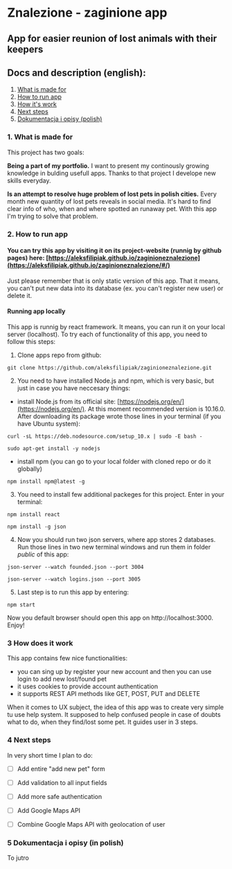 # Znalezione - zaginione app

## App for easier reunion of lost animals with their keepers

## Docs and description (english):
1. [What is made for](https://github.com/aleksfilipiak/zaginioneznalezione#1-what-is-made-for)
1. [How to run app](https://github.com/aleksfilipiak/zaginioneznalezione#2-how-to-run-app)
1. [How it's work](https://github.com/aleksfilipiak/zaginioneznalezione#3-how-does-it-work)
1. [Next steps](https://github.com/aleksfilipiak/zaginioneznalezione#4-next-steps)
1. [Dokumentacja i opisy (polish)](https://github.com/aleksfilipiak/zaginioneznalezione#5-dokumentacja-i-opisy-in-polish)


### 1. What is made for

This project has two goals:

**Being a part of my portfolio.**  I want to present my continously growing knowledge in bulding usefull apps. Thanks to that project I develope new skills everyday.

**Is an attempt to resolve huge problem of lost pets in polish cities.**  Every month new quantity of lost pets reveals in social media. It's hard to find clear info of who, when and where spotted an runaway pet. With this app I'm trying to solve that problem.


### 2. How to run app

#### You can try this app by visiting it on its project-website (runnig by github pages) here: [https://aleksfilipiak.github.io/zaginioneznalezione](https://aleksfilipiak.github.io/zaginioneznalezione/#/)

Just please remember that is only static version of this app. That it means, you can't put new data into its database (ex. you can't register new user) or delete it.

#### Running app locally

This app is runnig by react framework. It means, you can run it on your local server (localhost). To try each of functionality of this app, you need to follow this steps:

1. Clone apps repo from github:

`git clone https://github.com/aleksfilipiak/zaginioneznalezione.git`

2. You need to have installed Node.js and npm, which is very basic, but just in case you have neccesary things: 

- install Node.js from its official site: [https://nodejs.org/en/](https://nodejs.org/en/). At this moment recommended version is 10.16.0. After downloading its package wrote those lines in your terminal (if you have Ubuntu system):

`curl -sL https://deb.nodesource.com/setup_10.x | sudo -E bash -`

`sudo apt-get install -y nodejs`

- install npm (you can go to your local folder with cloned repo or do it globally) 

`npm install npm@latest -g`

3. You need to install few additional packeges for this project. Enter in your terminal:

`npm install react`

`npm install -g json`

4. Now you should run two json servers, where app stores 2 databases. Run those lines in two new terminal windows and run them in folder *public* of this app:

`json-server --watch founded.json --port 3004`

`json-server --watch logins.json --port 3005`

5. Last step is to run this app by entering:

`npm start`

Now you default browser should open this app on http://localhost:3000. Enjoy!

### 3 How does it work

This app contains few nice functionalities:
- you can sing up by register your new account and then you can use login to add new lost/found pet
- it uses cookies to provide account authentication
- it supports REST API methods like GET, POST, PUT and DELETE

When it comes to UX subject, the idea of this app was to create very simple tu use help system. It supposed to help confused people in case of doubts what to do, when they find/lost some pet. It guides user in 3 steps.

### 4 Next steps

In very short time I plan to do:

- [ ] Add entire "add new pet" form
- [ ] Add validation to all input fields
- [ ] Add more safe authentication
- [ ] Add Google Maps API
- [ ] Combine Google Maps API with geolocation of user


### 5 Dokumentacja i opisy (in polish)

To jutro